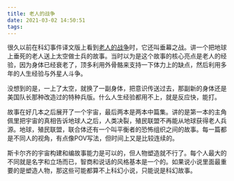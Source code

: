```yaml
---
title: 老人的战争
date: 2021-03-02 14:50:51
tags: 
---
```

很久以前在科幻事件译文版上看到[老人的战争][1]时，它还叫垂幕之战。讲一个把地球上垂死的老人送上太空做士兵的故事。当时以为是这个故事的核心亮点是老人的经验，因为身体已经衰老了，顶多利用外骨骼来支持一下体力上的缺点，然后利用多年的人生经验与外星人斗争。

没想到的是，一上了太空，就换了一副身体，把意识传送过去，那副新的身体还是美国队长那种改造过的特种兵版。什么人生经验都用不上，就是反应快，能打。

故事在好几本之后展开了一个宇宙，最后两本是两本中篇集。讲的是第一本的主角佩里把宇宙的真相告诉地球人之后，人类决裂，殖民联盟不再能从地球获得老人兵源。地球，殖民联盟，联合体还有一个叫平衡者的恐怖组织之间的故事。每一篇都是不同人的视角，有点像POV写法，但时间上又是比较连续的。

斯卡尔齐的宇宙构建和编故事能力是可以的，但人物塑造就不行了。每个人最大的不同就是名字和立场而已，智商和说话的风格基本是一个的。如果说小说里面最重要的是塑造人物，那这些可能都算不上科幻小说，只能说是科幻故事。

[1]:	https://www.amazon.cn/dp/B07ZJF4HJM/ref=sr_1_1?__mk_zh_CN=%E4%BA%9A%E9%A9%AC%E9%80%8A%E7%BD%91%E7%AB%99&crid=1R85DLIFVSZM6&dchild=1&keywords=%E8%80%81%E4%BA%BA%E7%9A%84%E6%88%98%E4%BA%89%E5%85%AD%E9%83%A8%E6%9B%B2&qid=1614669497&sprefix=%E8%80%81%E4%BA%BA%E7%9A%84%E6%88%98%E4%BA%89%2Caps%2C298&sr=8-1